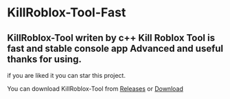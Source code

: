 # KillRoblox-Tool-Fast
## KillRoblox-Tool writen by c++ Kill Roblox Tool is fast and stable console app Advanced and useful thanks for using.
if you are liked it you can star this project.

You can download KillRoblox-Tool from [Releases](https://github.com/DeveloperAlex0/KillRoblox-Tool-Fast/releases) or [Download](https://github.com/DeveloperAlex0/KillRoblox-Tool-Fast/releases/download/v1/KillRobloxTool.exe)

